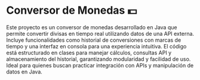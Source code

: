 
# Conversor de Monedas 💵

Este proyecto es un conversor de monedas desarrollado en Java que permite convertir divisas en tiempo real utilizando datos de una API externa. Incluye funcionalidades como historial de conversiones con marcas de tiempo y una interfaz en consola para una experiencia intuitiva. El código está estructurado en clases para manejar cálculos, consultas API y almacenamiento del historial, garantizando modularidad y facilidad de uso. Ideal para quienes buscan practicar integración con APIs y manipulación de datos en Java.
